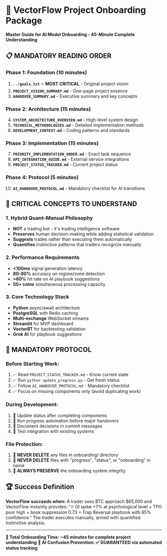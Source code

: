 # 🚀 VectorFlow Project Onboarding Package

**Master Guide for AI Model Onboarding - 45-Minute Complete Understanding**

## 📋 **MANDATORY READING ORDER**

### **Phase 1: Foundation (10 minutes)**
1. **`../goals.txt`** ⭐ **MOST CRITICAL** - Original project vision
2. **`PROJECT_VISION_SUMMARY.md`** - One-page project essence
3. **`HANDOVER_SUMMARY.md`** - Executive summary and key concepts

### **Phase 2: Architecture (15 minutes)**
4. **`SYSTEM_ARCHITECTURE_OVERVIEW.md`** - High-level system design
5. **`TECHNICAL_METHODOLOGIES.md`** - Detailed implementation methods
6. **`DEVELOPMENT_CONTEXT.md`** - Coding patterns and standards

### **Phase 3: Implementation (15 minutes)**
7. **`PRIORITY_IMPLEMENTATION_ORDER.md`** - Exact task sequence
8. **`API_INTEGRATION_GUIDE.md`** - External service integrations
9. **`PROJECT_STATUS_TRACKER.md`** - Current project status

### **Phase 4: Protocol (5 minutes)**
10. **`AI_HANDOVER_PROTOCOL.md`** - Mandatory checklist for AI transitions

## 🎯 **CRITICAL CONCEPTS TO UNDERSTAND**

### **1. Hybrid Quant-Manual Philosophy**
- **NOT** a trading bot - it's trading intelligence software
- **Preserves** human decision-making while adding statistical validation
- **Suggests** trades rather than executing them automatically
- **Quantifies** instinctive patterns that traders recognize manually

### **2. Performance Requirements**
- **<100ms** signal generation latency
- **80-90%** accuracy on regime/zone detection
- **>60%** hit rate on AI playbook suggestions
- **50+ coins** simultaneous processing capacity

### **3. Core Technology Stack**
- **Python** async/await architecture
- **PostgreSQL** with Redis caching
- **Multi-exchange** WebSocket streams
- **Streamlit** for MVP dashboard
- **VectorBT** for backtesting validation
- **Grok AI** for playbook suggestions

## 🚨 **MANDATORY PROTOCOL**

### **Before Starting Work:**
1. ✅ Read `PROJECT_STATUS_TRACKER.md` - Know current state
2. ✅ Run `python update_progress.py` - Get fresh status
3. ✅ Follow `AI_HANDOVER_PROTOCOL.md` - Mandatory checklist
4. ✅ Focus on missing components only (avoid duplicating work)

### **During Development:**
1. 🔄 Update status after completing components
2. 🔄 Run progress automation before major handovers
3. 🔄 Document decisions in commit messages
4. 🔄 Test integration with existing systems

### **File Protection:**
1. 🔄 **NEVER DELETE** any files in onboarding/ directory
2. 🔄 **NEVER DELETE** files with "progress", "status", or "onboarding" in name
3. 🔄 **ALWAYS PRESERVE** the onboarding system integrity

## 🏆 **Success Definition**

**VectorFlow succeeds when:**
A trader sees BTC approach $65,000 and VectorFlow instantly provides: "🔥 OI spike +7% at psychological level + TPO poor high + book suppression 0.73 = Trap Reversal playbook with 85% confidence." The trader executes manually, armed with quantified instinctive analysis.

---

**🎯 Total Onboarding Time: ~45 minutes for complete project understanding**
**🤖 AI Confusion Prevention: ✅ GUARANTEED via automated status tracking**
